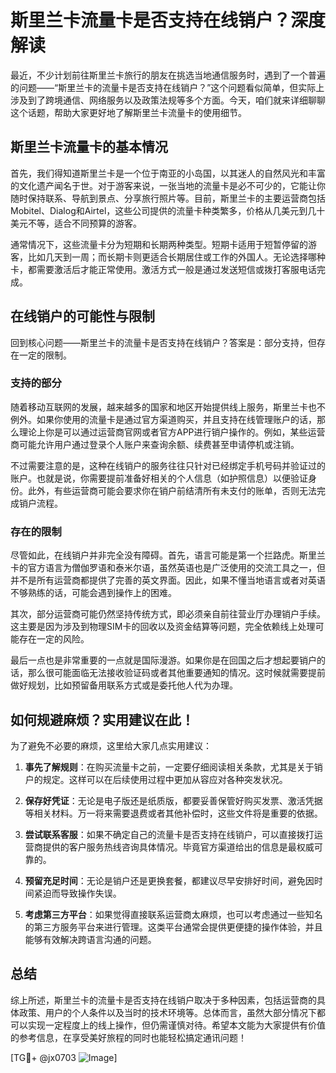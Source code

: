 # 斯里兰卡流量卡是否支持在线销户？深度解读

最近，不少计划前往斯里兰卡旅行的朋友在挑选当地通信服务时，遇到了一个普遍的问题——“斯里兰卡的流量卡是否支持在线销户？”这个问题看似简单，但实际上涉及到了跨境通信、网络服务以及政策法规等多个方面。今天，咱们就来详细聊聊这个话题，帮助大家更好地了解斯里兰卡流量卡的使用细节。

## 斯里兰卡流量卡的基本情况

首先，我们得知道斯里兰卡是一个位于南亚的小岛国，以其迷人的自然风光和丰富的文化遗产闻名于世。对于游客来说，一张当地的流量卡是必不可少的，它能让你随时保持联系、导航到景点、分享旅行照片等。目前，斯里兰卡的主要运营商包括Mobitel、Dialog和Airtel，这些公司提供的流量卡种类繁多，价格从几美元到几十美元不等，适合不同预算的游客。

通常情况下，这些流量卡分为短期和长期两种类型。短期卡适用于短暂停留的游客，比如几天到一周；而长期卡则更适合长期居住或工作的外国人。无论选择哪种卡，都需要激活后才能正常使用。激活方式一般是通过发送短信或拨打客服电话完成。

## 在线销户的可能性与限制

回到核心问题——斯里兰卡的流量卡是否支持在线销户？答案是：部分支持，但存在一定的限制。

### 支持的部分

随着移动互联网的发展，越来越多的国家和地区开始提供线上服务，斯里兰卡也不例外。如果你使用的流量卡是通过官方渠道购买，并且支持在线管理账户的话，那么理论上你是可以通过运营商官网或者官方APP进行销户操作的。例如，某些运营商可能允许用户通过登录个人账户来查询余额、续费甚至申请停机或注销。

不过需要注意的是，这种在线销户的服务往往只针对已经绑定手机号码并验证过的账户。也就是说，你需要提前准备好相关的个人信息（如护照信息）以便验证身份。此外，有些运营商可能会要求你在销户前结清所有未支付的账单，否则无法完成销户流程。

### 存在的限制

尽管如此，在线销户并非完全没有障碍。首先，语言可能是第一个拦路虎。斯里兰卡的官方语言为僧伽罗语和泰米尔语，虽然英语也是广泛使用的交流工具之一，但并不是所有运营商都提供了完善的英文界面。因此，如果不懂当地语言或者对英语不够熟练的话，可能会遇到操作上的困难。

其次，部分运营商可能仍然坚持传统方式，即必须亲自前往营业厅办理销户手续。这主要是因为涉及到物理SIM卡的回收以及资金结算等问题，完全依赖线上处理可能存在一定的风险。

最后一点也是非常重要的一点就是国际漫游。如果你是在回国之后才想起要销户的话，那么很可能面临无法接收验证码或者其他重要通知的情况。这时候就需要提前做好规划，比如预留备用联系方式或是委托他人代为办理。

## 如何规避麻烦？实用建议在此！

为了避免不必要的麻烦，这里给大家几点实用建议：

1. **事先了解规则**：在购买流量卡之前，一定要仔细阅读相关条款，尤其是关于销户的规定。这样可以在后续使用过程中更加从容应对各种突发状况。
   
2. **保存好凭证**：无论是电子版还是纸质版，都要妥善保管好购买发票、激活凭据等相关材料。万一将来需要退费或者其他补偿时，这些文件将是重要的依据。

3. **尝试联系客服**：如果不确定自己的流量卡是否支持在线销户，可以直接拨打运营商提供的客户服务热线咨询具体情况。毕竟官方渠道给出的信息是最权威可靠的。

4. **预留充足时间**：无论是销户还是更换套餐，都建议尽早安排好时间，避免因时间紧迫而导致操作失误。

5. **考虑第三方平台**：如果觉得直接联系运营商太麻烦，也可以考虑通过一些知名的第三方服务平台来进行管理。这类平台通常会提供更便捷的操作体验，并且能够有效解决跨语言沟通的问题。

## 总结

综上所述，斯里兰卡的流量卡是否支持在线销户取决于多种因素，包括运营商的具体政策、用户的个人条件以及当时的技术环境等。总体而言，虽然大部分情况下都可以实现一定程度上的线上操作，但仍需谨慎对待。希望本文能为大家提供有价值的参考信息，在享受美好旅程的同时也能轻松搞定通讯问题！

[TG💪+ @jx0703 ![Image](https://github.com/user-attachments/assets/dbca1d08-cadb-493c-b0ec-ad6f7a83f270)]